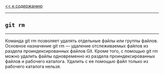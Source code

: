 [<< к содержанию](./../readme.md)

---

## `git rm`

---

Команда git rm позволяет удалять отдельные файлы или группы файлов. Основное назначение git rm — удаление отслеживаемых файлов из раздела проиндексированных файлов Git. Кроме того, с помощью git rm можно удалить файлы одновременно из раздела проиндексированных файлов и рабочего каталога. Удалить с ее помощью файл только из рабочего каталога нельзя.
